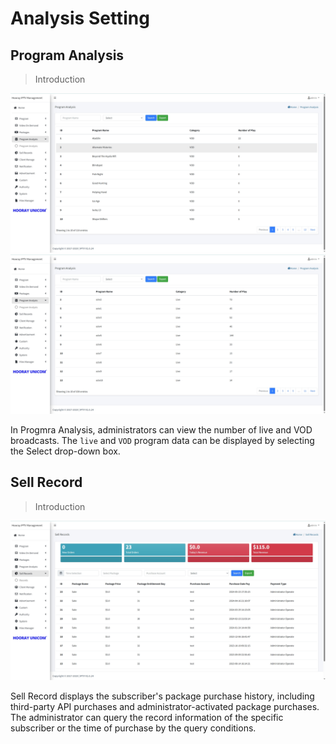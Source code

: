 # Analysis Setting

## Program Analysis

>Introduction

![Progmra Analysis](_images/12.png)
![Progmra Analysis](_images/12-2.png)

In Progmra Analysis, administrators can view the number of live and VOD broadcasts. The `live` and `VOD` program data can be displayed by selecting the Select drop-down box.

## Sell Record

>Introduction

![Progmra Analysis](_images/13.png)

Sell Record displays the subscriber's package purchase history, including third-party API purchases and administrator-activated package purchases. The administrator can query the record information of the specific subscriber or the time of purchase by the query conditions.